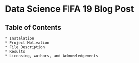 # Data Science FIFA 19 Blog Post
## Table of Contents

    * Instalation
    * Project Motivation
    * File Description
    * Results
    * Licensing, Authors, and Acknowledgements

